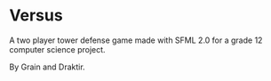 Versus
======

A two player tower defense game made with SFML 2.0 for a grade 12 computer science project.

By Grain and Draktir.
